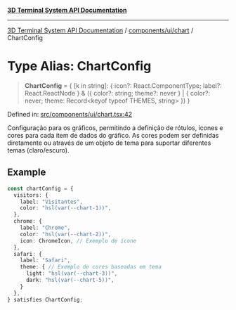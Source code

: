 [**3D Terminal System API Documentation**](../../../../README.md)

***

[3D Terminal System API Documentation](../../../../README.md) / [components/ui/chart](../README.md) / ChartConfig

# Type Alias: ChartConfig

> **ChartConfig** = \{ \[k in string\]: \{ icon?: React.ComponentType; label?: React.ReactNode \} & (\{ color?: string; theme?: never \} \| \{ color?: never; theme: Record\<keyof typeof THEMES, string\> \}) \}

Defined in: [src/components/ui/chart.tsx:42](https://github.com/Dicommunitas/ThreeJS_Terminal_3D/blob/4466777f13a6776beed134cf281b05ece637d113/src/components/ui/chart.tsx#L42)

Configuração para os gráficos, permitindo a definição de rótulos, ícones e cores
para cada item de dados do gráfico. As cores podem ser definidas diretamente ou
através de um objeto de tema para suportar diferentes temas (claro/escuro).

## Example

```ts
const chartConfig = {
  visitors: {
    label: "Visitantes",
    color: "hsl(var(--chart-1))",
  },
  chrome: {
    label: "Chrome",
    color: "hsl(var(--chart-2))",
    icon: ChromeIcon, // Exemplo de ícone
  },
  safari: {
    label: "Safari",
    theme: { // Exemplo de cores baseadas em tema
      light: "hsl(var(--chart-3))",
      dark: "hsl(var(--chart-5))",
    }
  },
} satisfies ChartConfig;
```
